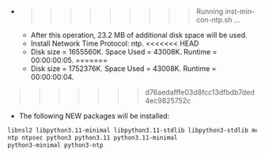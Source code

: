 * >>>>>>>>> Running inst-min-con-ntp.sh ...
  * After this operation, 23.2 MB of additional disk space will be used.
  * Install Network Time Protocol: ntp.
<<<<<<< HEAD
  * Disk size = 1655560K. Space Used = 43008K. Runtime = 00:00:00:05.
=======
  * Disk size = 1752376K. Space Used = 43008K. Runtime = 00:00:00:04.
>>>>>>> d76aedafffe03d8fcc13dfbdb7ded4ec9825752c
  * The following NEW packages will be installed:
  ```bash
libnsl2 libpython3.11-minimal libpython3.11-stdlib libpython3-stdlib media-types
ntp ntpsec python3 python3.11 python3.11-minimal
python3-minimal python3-ntp
  ```
